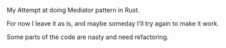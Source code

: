 My Attempt at doing Mediator pattern in Rust.

For now I leave it as is, and maybe someday I'll try again to make it work.

Some parts of the code are nasty and need refactoring.
